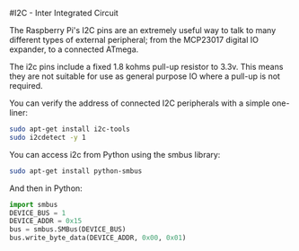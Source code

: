 <!--
---
name: I2C
class: interface
type: pinout
description: Raspberry Pi i2c pins
pin:
  '3':
    name: Data
    direction: both
    active: high
  '5':
    name: Clock
    direction: both
    active: high
  '27':
    name: EEPROM Data
    direction: both
    active: high
  '28':
    name: EEPROM Clock
    direction: both
    active: high
-->
#I2C - Inter Integrated Circuit

The Raspberry Pi's I2C pins are an extremely useful way to talk to many different types of external peripheral; from the MCP23017 digital IO expander, to a connected ATmega.

The i2c pins include a fixed 1.8 kohms pull-up resistor to 3.3v. This means they are not suitable for use as general purpose IO where a pull-up is not required.

You can verify the address of connected I2C peripherals with a simple one-liner:

```bash
sudo apt-get install i2c-tools
sudo i2cdetect -y 1
```

You can access i2c from Python using the smbus library:

```bash
sudo apt-get install python-smbus
```

And then in Python:

```python
import smbus
DEVICE_BUS = 1
DEVICE_ADDR = 0x15
bus = smbus.SMBus(DEVICE_BUS)
bus.write_byte_data(DEVICE_ADDR, 0x00, 0x01)
```
